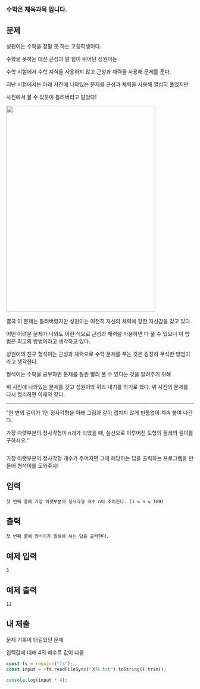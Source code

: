 ### 수학은 체육과목 입니다.

## 문제

성원이는 수학을 정말 못 하는 고등학생이다.

수학을 못하는 대신 근성과 팔 힘이 뛰어난 성원이는

수학 시험에서 수학 지식을 사용하지 않고 근성과 체력을 사용해 문제를 푼다.

지난 시험에서는 아래 사진에 나와있는 문제를 근성과 체력을 사용해 열심히 풀었지만

사진에서 볼 수 있듯이 틀려버리고 말았다!

<img alt="" src="https://upload.acmicpc.net/8f346caa-48f9-4e98-afcd-1aedbce594f4/-/preview/" style="width: 400px; height: 552px;">

결국 이 문제는 틀려버렸지만 성원이는 여전히 자신의 체력에 강한 자신감을 갖고 있다.

어떤 어려운 문제가 나와도 이런 식으로 근성과 체력을 사용하면 다 풀 수 있으니 이 방법은 최고의 방법이라고 생각하고 있다.

성원이의 친구 형석이는 근성과 체력으로 수학 문제를 푸는 것은 굉장히 무식한 방법이라고 생각한다.

형석이는 수학을 공부하면 문제를 훨씬 빨리 풀 수 있다는 것을 알려주기 위해

위 사진에 나와있는 문제를 갖고 성원이와 퀴즈 내기를 하기로 했다. 위 사진의 문제를 다시 정리하면 아래와 같다.

---

"한 변의 길이가 1인 정사각형을 아래 그림과 같이 겹치지 않게 빈틈없이 계속 붙여 나간다.

가장 아랫부분의 정사각형이 n개가 되었을 때, 실선으로 이루어진 도형의 둘레의 길이를 구하시오."

<img alt="" src="https://upload.acmicpc.net/5b7d2e93-e324-40c8-a274-0104750d6c43/-/preview/">

가장 아랫부분의 정사각형 개수가 주어지면 그에 해당하는 답을 출력하는 프로그램을 만들어 형석이를 도와주자!

## 입력

```
첫 번째 줄에 가장 아랫부분의 정사각형 개수 n이 주어진다. (1 ≤ n ≤ 109)
```

## 출력

```
첫 번째 줄에 형석이가 말해야 하는 답을 출력한다.
```

## 예제 입력

```
3
```

## 예제 출력

```
12
```

## 내 제출

문제 기록이 더길었던 문제

입력값에 대해 4의 배수로 값이 나옴

```js
const fs = require("fs");
const input = +fs.readFileSync("예제.txt").toString().trim();

console.log(input * 4);
```
